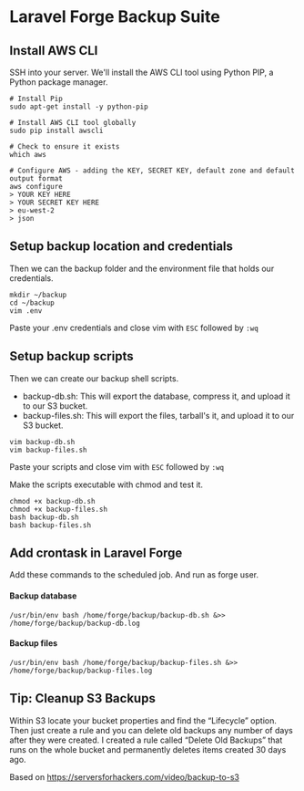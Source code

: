 Laravel Forge Backup Suite
=========



## Install AWS CLI
SSH into your server. 
We'll install the AWS CLI tool using Python PIP, a Python package manager.

````
# Install Pip
sudo apt-get install -y python-pip

# Install AWS CLI tool globally
sudo pip install awscli

# Check to ensure it exists
which aws

# Configure AWS - adding the KEY, SECRET KEY, default zone and default output format
aws configure
> YOUR KEY HERE
> YOUR SECRET KEY HERE
> eu-west-2
> json
````

## Setup backup location and credentials
Then we can the backup folder and the environment file that holds our credentials.

````
mkdir ~/backup
cd ~/backup
vim .env
````
Paste your .env credentials and close vim with ``ESC`` followed by ``:wq``

## Setup backup scripts
Then we can create our backup shell scripts.
- backup-db.sh: This will export the database, compress it, and upload it to our S3 bucket.
- backup-files.sh: This will export the files, tarball's it, and upload it to our S3 bucket.

````
vim backup-db.sh
vim backup-files.sh
````
Paste your scripts and close vim with ``ESC`` followed by ``:wq``

Make the scripts executable with chmod and test it.

````
chmod +x backup-db.sh
chmod +x backup-files.sh
bash backup-db.sh
bash backup-files.sh
````

## Add crontask in Laravel Forge
Add these commands to the scheduled job. And run as forge user. 

#### Backup database
````
/usr/bin/env bash /home/forge/backup/backup-db.sh &>> /home/forge/backup/backup-db.log
````
#### Backup files
````
/usr/bin/env bash /home/forge/backup/backup-files.sh &>> /home/forge/backup/backup-files.log
````

## Tip: Cleanup S3 Backups

Within S3 locate your bucket properties and find the “Lifecycle” option. Then just create a rule and you can delete old backups any number of days after they were created. I created a rule called “Delete Old Backups” that runs on the whole bucket and permanently deletes items created 30 days ago.


Based on https://serversforhackers.com/video/backup-to-s3
